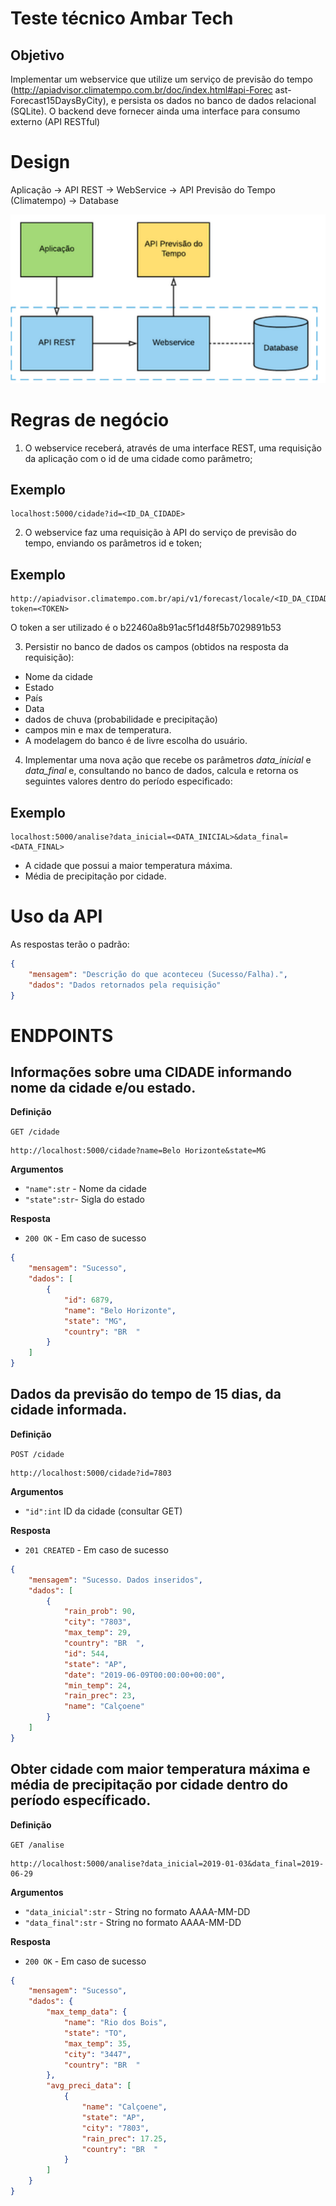 # Teste t&eacute;cnico Ambar Tech

## Objetivo

Implementar um webservice que utilize um servi&ccedil;o de previs&atilde;o do tempo (http://apiadvisor.climatempo.com.br/doc/index.html#api-Forec
ast-Forecast15DaysByCity), e persista os dados no banco de dados relacional (SQLite). 
O backend deve fornecer ainda uma interface
para consumo externo (API RESTful)

# Design
    
Aplica&ccedil;&atilde;o -> API REST -> WebService -> API Previs&atilde;o do Tempo (Climatempo) -> Database

![Design](/static/img/Design.PNG)

# Regras de neg&oacute;cio

1) O webservice receber&aacute;, atrav&eacute;s de uma interface REST, uma requisi&ccedil;&atilde;o da aplica&ccedil;&atilde;o com o id de uma cidade como par&acirc;metro;
## Exemplo
    localhost:5000/cidade?id=<ID_DA_CIDADE>


2) O webservice faz uma requisi&ccedil;&atilde;o &agrave; API do servi&ccedil;o de previs&atilde;o do tempo, enviando os par&acirc;metros id e token;

## Exemplo

    http://apiadvisor.climatempo.com.br/api/v1/forecast/locale/<ID_DA_CIDADE>/days/15?token=<TOKEN>

O token a ser utilizado &eacute; o   b22460a8b91ac5f1d48f5b7029891b53



3) Persistir no banco de dados os campos (obtidos na resposta da requisi&ccedil;&atilde;o):

* Nome da cidade
* Estado 
* Pa&iacute;s 
* Data 
* dados de chuva (probabilidade e precipita&ccedil;&atilde;o) 
* campos min e max de temperatura.
* A modelagem do banco &eacute; de livre escolha do usu&aacute;rio.

4) Implementar uma nova a&ccedil;&atilde;o que recebe os par&acirc;metros *data_inicial* e *data_final* e, consultando no banco de dados, calcula e retorna
os seguintes valores dentro do per&iacute;odo especificado:
## Exemplo
    localhost:5000/analise?data_inicial=<DATA_INICIAL>&data_final=<DATA_FINAL>

* A cidade que possui a maior temperatura m&aacute;xima.
* M&eacute;dia de precipita&ccedil;&atilde;o por cidade.


# Uso da API

As respostas terão o padrão:

``` json
{
    "mensagem": "Descrição do que aconteceu (Sucesso/Falha).",
    "dados": "Dados retornados pela requisição" 
}
```

# ENDPOINTS

## Informações sobre uma CIDADE informando nome da cidade e/ou estado.


**Definição**

`GET /cidade`

    http://localhost:5000/cidade?name=Belo Horizonte&state=MG

**Argumentos**

- `"name":str` - Nome da cidade
- `"state":str`- Sigla do estado

**Resposta**
- `200 OK` - Em caso de sucesso
``` json
{
    "mensagem": "Sucesso",
    "dados": [
        {
            "id": 6879,
            "name": "Belo Horizonte",
            "state": "MG",
            "country": "BR  "
        }
    ]
}
```
## Dados da previsão do tempo de 15 dias, da cidade informada.

**Definição**

`POST /cidade`

    http://localhost:5000/cidade?id=7803

**Argumentos**

- `"id":int` ID da cidade (consultar GET)

**Resposta**

- `201 CREATED` - Em caso de sucesso
```json
{
    "mensagem": "Sucesso. Dados inseridos",
    "dados": [
        {
            "rain_prob": 90,
            "city": "7803",
            "max_temp": 29,
            "country": "BR  ",
            "id": 544,
            "state": "AP",
            "date": "2019-06-09T00:00:00+00:00",
            "min_temp": 24,
            "rain_prec": 23,
            "name": "Calçoene"
        }
    ]
}
```

## Obter cidade com maior temperatura m&aacute;xima e m&eacute;dia de precipita&ccedil;&atilde;o por cidade dentro do per&iacute;odo espec&iacute;ficado.

**Definição**

 `GET /analise`

    http://localhost:5000/analise?data_inicial=2019-01-03&data_final=2019-06-29

**Argumentos**

- `"data_inicial":str` - String no formato AAAA-MM-DD
- `"data_final":str` - String no formato AAAA-MM-DD

**Resposta**

- `200 OK` - Em caso de sucesso
```json
{
    "mensagem": "Sucesso",
    "dados": {
        "max_temp_data": {
            "name": "Rio dos Bois",
            "state": "TO",
            "max_temp": 35,
            "city": "3447",
            "country": "BR  "
        },
        "avg_preci_data": [
            {
                "name": "Calçoene",
                "state": "AP",
                "city": "7803",
                "rain_prec": 17.25,
                "country": "BR  "
            }
        ]
    }
}
```
